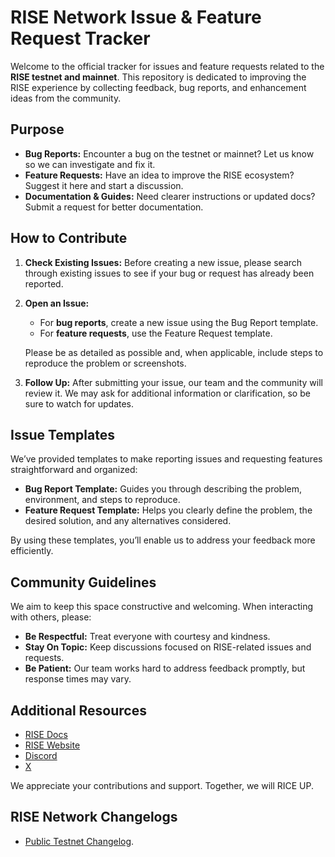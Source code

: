 # RISE Network Issue & Feature Request Tracker

Welcome to the official tracker for issues and feature requests related to the **RISE testnet and mainnet**. This repository is dedicated to improving the RISE experience by collecting feedback, bug reports, and enhancement ideas from the community.

## Purpose

-   **Bug Reports:** Encounter a bug on the testnet or mainnet? Let us know so we can investigate and fix it.
-   **Feature Requests:** Have an idea to improve the RISE ecosystem? Suggest it here and start a discussion.
-   **Documentation & Guides:** Need clearer instructions or updated docs? Submit a request for better documentation.

## How to Contribute

1.  **Check Existing Issues:**
    Before creating a new issue, please search through existing issues to see if your bug or request has already been reported.

3.  **Open an Issue:**

    -   For **bug reports**, create a new issue using the Bug Report template.
    -   For **feature requests**, use the Feature Request template.

    Please be as detailed as possible and, when applicable, include steps to reproduce the problem or screenshots.

4.  **Follow Up:**
    After submitting your issue, our team and the community will review it. We may ask for additional information or clarification, so be sure to watch for updates.


## Issue Templates

We’ve provided templates to make reporting issues and requesting features straightforward and organized:

-   **Bug Report Template:** Guides you through describing the problem, environment, and steps to reproduce.
-   **Feature Request Template:** Helps you clearly define the problem, the desired solution, and any alternatives considered.

By using these templates, you’ll enable us to address your feedback more efficiently.

## Community Guidelines

We aim to keep this space constructive and welcoming. When interacting with others, please:

-   **Be Respectful:** Treat everyone with courtesy and kindness.
-   **Stay On Topic:** Keep discussions focused on RISE-related issues and requests.
-   **Be Patient:** Our team works hard to address feedback promptly, but response times may vary.

## Additional Resources

-   [RISE Docs](https://www.risechain.com/)
-   [RISE Website](https://www.risechain.com/)
-   [Discord](https://discord.gg/risechain)
-   [X](https://x.com/rise_chain)

We appreciate your contributions and support. Together, we will RICE UP.

## RISE Network Changelogs

- [Public Testnet Changelog](./changelogs/testnet.md).
